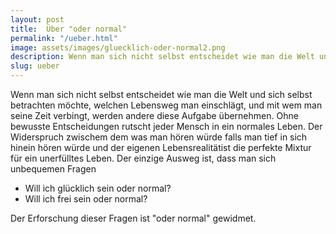 ```yaml
---
layout: post
title:  Über "oder normal"
permalink: "/ueber.html"
image: assets/images/gluecklich-oder-normal2.png
description: Wenn man sich nicht selbst entscheidet wie man die Welt und sich selbst betrachten möchte, welchen Lebensweg man einschlägt, ...
slug: ueber
---
```


Wenn man sich nicht selbst entscheidet wie man die Welt und sich selbst betrachten möchte, welchen Lebensweg man einschlägt, und mit wem man seine Zeit verbingt, werden andere diese Aufgabe übernehmen. Ohne bewusste Entscheidungen rutscht jeder Mensch in ein normales Leben. Der Widerspruch zwischem dem was man hören würde falls man tief in sich hinein hören würde und der eigenen Lebensrealitätist die perfekte Mixtur für ein unerfülltes Leben. Der einzige Ausweg ist, dass man sich unbequemen Fragen 

- Will ich glücklich sein oder normal?
- Will ich frei sein oder normal?

Der Erforschung dieser Fragen ist "oder normal" gewidmet.
